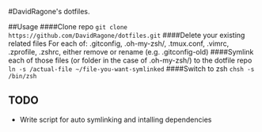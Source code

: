 #DavidRagone's dotfiles.

##Usage
####Clone repo
```git clone https://github.com/DavidRagone/dotfiles.git```
####Delete your existing related files
For each of: .gitconfig, .oh-my-zsh/, .tmux.conf, .vimrc, .zprofile, .zshrc, either remove or rename (e.g. .gitconfig-old)
####Symlink each of those files (or folder in the case of .oh-my-zsh/) to the dotfile repo
```ln -s /actual-file ~/file-you-want-symlinked```
####Switch to zsh
`chsh -s /bin/zsh`

## TODO
* Write script for auto symlinking and intalling dependencies
